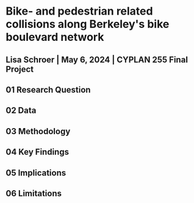 # Bike- and pedestrian related collisions along Berkeley's bike boulevard network
## Lisa Schroer | May 6, 2024 | CYPLAN 255 Final Project

## 01 Research Question

## 02 Data
## 03 Methodology
## 04 Key Findings
## 05 Implications
## 06 Limitations
